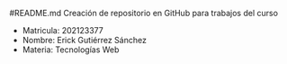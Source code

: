 #README.md Creación de repositorio en GitHub para trabajos del curso

* Matricula: 202123377
* Nombre: Erick Gutiérrez Sánchez
* Materia: Tecnologías Web
